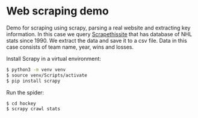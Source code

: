 # Web scraping demo
Demo for scraping using scrapy, parsing a real website and extracting key information. In this case we query [Scrapethissite](http://www.scrapethissite.com/pages/forms/) that has database of NHL stats since 1990.
We extract the data and save it to a csv file. Data in this case consists of team name, year, wins and losses.

Install Scrapy in a virtual environment:

```bash
$ python3 -m venv venv
$ source venv/Scripts/activate
$ pip install scrapy
```

Run the spider:

```bash
$ cd hockey
$ scrapy crawl stats
```
